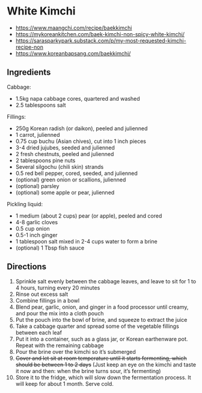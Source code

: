 # White Kimchi

* https://www.maangchi.com/recipe/baekkimchi
* https://mykoreankitchen.com/baek-kimchi-non-spicy-white-kimchi/
* https://sarasparkypark.substack.com/p/my-most-requested-kimchi-recipe-non
* https://www.koreanbapsang.com/baekkimchi/

## Ingredients

Cabbage:

* 1.5kg napa cabbage cores, quartered and washed
* 2.5 tablespoons salt

Fillings:

* 250g Korean radish (or daikon), peeled and julienned
* 1 carrot, julienned
* 0.75 cup buchu (Asian chives), cut into 1 inch pieces
* 3-4 dried jujubes, seeded and julienned
* 2 fresh chestnuts, peeled and julienned
* 2 tablespoons pine nuts
* Several silgochu (chili skin) strands
* 0.5 red bell pepper, cored, seeded, and julienned
* (optional) green onion or scallions, julienned
* (optional) parsley
* (optional) some apple or pear, julienned

Pickling liquid:

* 1 medium (about 2 cups) pear (or apple), peeled and cored
* 4-8 garlic cloves
* 0.5 cup onion
* 0.5-1 inch ginger
* 1 tablespoon salt mixed in 2-4 cups water to form a brine
* (optional) 1 Tbsp fish sauce

## Directions

1. Sprinkle salt evenly between the cabbage leaves, and leave to sit for 1 to 4 hours, turning every 20 minutes
2. Rinse out excess salt
3. Combine fillings in a bowl
4. Blend pear, garlic, onion, and ginger in a food processor until creamy, and pour the mix into a cloth pouch
5. Put the pouch into the bowl of brine, and squeeze to extract the juice
6. Take a cabbage quarter and spread some of the vegetable fillings between each leaf
7. Put it into a container, such as a glass jar, or Korean earthenware pot. Repeat with the remaining cabbage
8. Pour the brine over the kimchi so it’s submerged
9. ~~Cover and let sit at room temperature until it starts fermenting, which should be between 1 to 2 days~~
   (Just keep an eye on the kimchi and taste it now and then: when the brine turns sour, it’s fermenting)
10. Store it to the fridge, which will slow down the fermentation process. It will keep for about 1 month. Serve cold.
